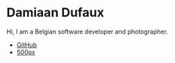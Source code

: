 # Damiaan Dufaux

Hi, I am a Belgian software developer and photographer.

- [GitHub](http://github.com/dev1an/)
- [500px](https://500px.com/p/damiaandufaux?view=photos)
